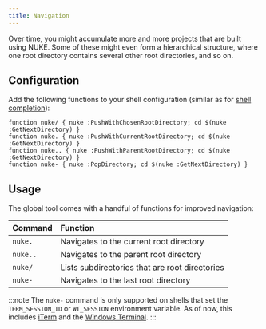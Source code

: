 ```yaml
---
title: Navigation
---
```


Over time, you might accumulate more and more projects that are built using NUKE. Some of these might even form a hierarchical structure, where one root directory contains several other root directories, and so on.

## Configuration

Add the following functions to your shell configuration (similar as for [shell completion](00-shell-completion.md)):

```
function nuke/ { nuke :PushWithChosenRootDirectory; cd $(nuke :GetNextDirectory) }
function nuke. { nuke :PushWithCurrentRootDirectory; cd $(nuke :GetNextDirectory) }
function nuke.. { nuke :PushWithParentRootDirectory; cd $(nuke :GetNextDirectory) }
function nuke- { nuke :PopDirectory; cd $(nuke :GetNextDirectory) }
```

## Usage

The global tool comes with a handful of functions for improved navigation:

| Command  | Function                                       |
|:---------|:-----------------------------------------------|
| `nuke.`  | Navigates to the current root directory        |
| `nuke..` | Navigates to the parent root directory         |
| `nuke/`  | Lists subdirectories that are root directories |
| `nuke-`  | Navigates to the last root directory           |

:::note
The `nuke-` command is only supported on shells that set the `TERM_SESSION_ID` or `WT_SESSION` environment variable. As of now, this includes [iTerm](https://iterm2.com/) and the [Windows Terminal](https://github.com/microsoft/terminal).
:::
